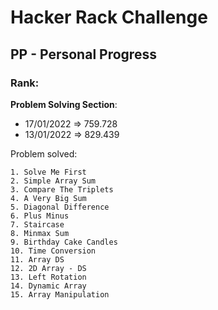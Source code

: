 # Hacker Rack Challenge
## PP - Personal Progress

### Rank: 

**Problem Solving Section**:
  - 17/01/2022 => 759.728
  - 13/01/2022 => 829.439


Problem solved:

    1. Solve Me First
    2. Simple Array Sum
    3. Compare The Triplets
    4. A Very Big Sum
    5. Diagonal Difference
    6. Plus Minus 
    7. Staircase
    8. Minmax Sum
    9. Birthday Cake Candles
    10. Time Conversion
    11. Array DS
    12. 2D Array - DS
    13. Left Rotation
    14. Dynamic Array
    15. Array Manipulation

